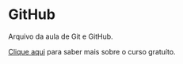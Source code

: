 # GitHub

Arquivo da aula de Git e GitHub.

[Clique aqui](https://www.udemy.com/course/git-e-github-para-iniciantes/) para saber mais sobre o curso gratuíto.
